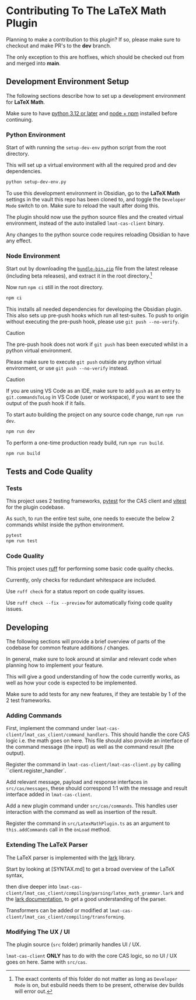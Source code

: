 # Contributing To The LaTeX Math Plugin

Planning to make a contribution to this plugin? If so, please make sure to checkout and make PR's to the **dev** branch.

The only exception to this are hotfixes, which should be checked out from and merged into **main**.

## Development Environment Setup

The following sections describe how to set up a development environment for **LaTeX Math**.

Make sure to have [python 3.12 or later](https://www.python.org/) and [node + npm](https://nodejs.org/en/download/) installed before continuing.

### Python Environment

Start of with running the `setup-dev-env` python script from the root directory.

This will set up a virtual environment with all the required prod and dev dependencies.

```sh
python setup-dev-env.py
```

To use this development environment in Obsidian, go to the **LaTeX Math** settings in the vault this repo has been cloned to, and toggle the `Developer Mode` switch to on. Make sure to reload the vault after doing this.

The plugin should now use the python source files and the created virtual environment, instead of the auto installed `lmat-cas-client` binary.

Any changes to the python source code requires reloading Obsidian to have any effect.

### Node Environment

Start out by downloading the [`bundle-bin.zip`](https://github.com/zarstensen/obsidian-latex-math/releases/latest) file from the latest release (including beta releases), and extract it in the root directory.[^bundle-bin]

[^bundle-bin]: The exact contents of this folder do not matter as long as `Developer Mode` is on, but esbuild needs them to be present, otherwise dev builds will error out.

Now run `npm ci` still in the root directory.

```sh
npm ci
```

This installs all needed dependencies for developing the Obsidian plugin.
This also sets up pre-push hooks which run all test-suites.
To push to origin without executing the pre-push hook, please use `git push --no-verify`.

> [!CAUTION]
> The pre-push hook does not work if `git push` has been executed whilst in a python virtual environment.
>
> Please make sure to execute `git push` outside any python virtual environment, or use `git push --no-verify` instead.

> [!CAUTION]
> If you are using VS Code as an IDE, make sure to add `push` as an entry to `git.commandsToLog` in VS Code (user or workspace), if you want to see the output of the push hook if it fails.

To start auto building the project on any source code change, run `npm run dev`.

```sh
npm run dev
```

To perform a one-time production ready build, run `npm run build`.

```sh
npm run build
```

## Tests and Code Quality

### Tests

This project uses 2 testing frameworks, [pytest](https://docs.pytest.org/en/stable/) for the CAS client and [vitest](https://vitest.dev/) for the plugin codebase.

As such, to run the entire test suite, one needs to execute the below 2 commands whilst inside the python environment.

```sh
pytest
npm run test
```

### Code Quality

This project uses [ruff](https://docs.astral.sh/ruff/) for performing some basic code quality checks.

Currently, only checks for redundant whitespace are included.

Use `ruff check` for a status report on code quality issues.

Use `ruff check --fix --preview` for automatically fixing code quality issues.

## Developing

The following sections will provide a brief overview of parts of the codebase for common feature additions / changes.

In general, make sure to look around at similar and relevant code when planning how to implement your feature.

This will give a good understanding of how the code currently works, as well as how your code is expected to be implemented.

Make sure to add tests for any new features, if they are testable by 1 of the 2 test frameworks.

### Adding Commands

First, implement the command under `lmat-cas-client/lmat_cas_client/command_handlers`. This should handle the core CAS logic i.e. the math goes on here.
This file should also provide an interface of the command message (the input) as well as the command result (the output).

Register the command in `lmat-cas-client/lmat-cas-client.py` by calling ``client.register_handler`.

Add relevant message, payload and response interfaces in `src/cas/messages`, these should correspond 1:1 with the message and result interface added in `lmat-cas-client`.

Add a new plugin command under `src/cas/commands`. This handles user interaction with the command as well as insertion of the result.

Register the command in `src/LatexMathPlugin.ts` as an argument to `this.addCommands` call in the `ònLoad` method.

### Extending The LaTeX Parser

The LaTeX parser is implemented with the [lark](https://lark-parser.readthedocs.io/en/latest/philosophy.html) library.

Start by looking at [SYNTAX.md] to get a broad overview of the LaTeX syntax,

then dive deeper into `lmat-cas-client/lmat_cas_client/compiling/parsing/latex_math_grammar.lark` and the [lark documentation](https://lark-parser.readthedocs.io/en/latest/how_to_use.html), to get a good understanding of the parser.

Transformers can be added or modified at `lmat-cas-client/lmat_cas_client/compiling/transforming`.

### Modifying The UX / UI

The plugin source (`src` folder) primarily handles UI / UX.

`lmat-cas-client` **ONLY** has to do with the core CAS logic, so no UI / UX goes on here.
Same with `src/cas`.

